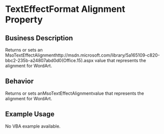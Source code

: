 # TextEffectFormat Alignment Property

## Business Description
Returns or sets an MsoTextEffectAlignmenthttp://msdn.microsoft.com/library/5a165109-c820-bbc2-235b-a24807abd0d0(Office.15).aspx value that represents the alignment for WordArt.

## Behavior
Returns or sets anMsoTextEffectAlignmentvalue that represents the alignment for WordArt.

## Example Usage
No VBA example available.